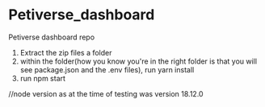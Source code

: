 # Petiverse_dashboard
Petiverse dashboard repo

1. Extract the zip files a folder
2. within the folder(how you know you're in the right folder is that you will see package.json and the .env files), run yarn install
3. run npm start

//node version as at the time of testing was version 18.12.0

